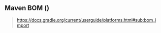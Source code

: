 


## Maven BOM ()


> https://docs.gradle.org/current/userguide/platforms.html#sub:bom_import

```groovy

```
<!--stackedit_data:
eyJoaXN0b3J5IjpbMTUxNzc3Njc4MF19
-->